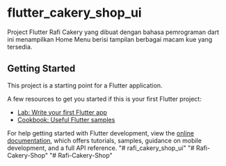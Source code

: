# flutter_cakery_shop_ui

Project Flutter Rafi Cakery yang dibuat dengan bahasa pemrograman dart ini menampilkan Home Menu berisi tampilan berbagai macam kue yang tersedia.

## Getting Started

This project is a starting point for a Flutter application.

A few resources to get you started if this is your first Flutter project:

- [Lab: Write your first Flutter app](https://docs.flutter.dev/get-started/codelab)
- [Cookbook: Useful Flutter samples](https://docs.flutter.dev/cookbook)

For help getting started with Flutter development, view the
[online documentation](https://docs.flutter.dev/), which offers tutorials,
samples, guidance on mobile development, and a full API reference.
"# rafi_cakery_shop_ui" 
"# Rafi-Cakery-Shop" 
"# Rafi-Cakery-Shop" 
